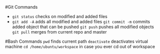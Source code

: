 #Git Commands
* ```git status``` checks on modified and added files
* ```git add -A``` adds all modified and added files
```git commit -m``` commits added object that can be pushed
```git push``` pushes all modified objects
```git pull``` merges from current repo and master

#Bash Commands
```pwd``` finds current path
```deactivate``` deactivates virtual machine
```cd /home/ubuntu/workspace``` in case you ever cd out of workspace
